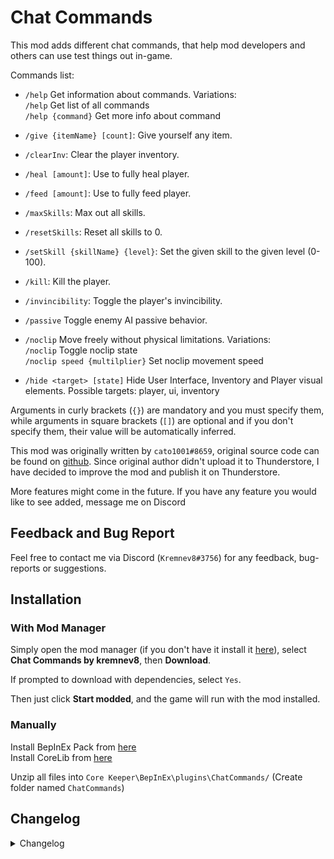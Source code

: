 # Chat Commands

This mod adds different chat commands, that help mod developers and others can use test things out in-game.

Commands list:<br>

- `/help` Get information about commands. Variations:<br>
  `/help` Get list of all commands<br>
  `/help {command}` Get more info about command<br>


- `/give {itemName} [count]`: Give yourself any item.
- `/clearInv`: Clear the player inventory.
- `/heal [amount]`: Use to fully heal player.
- `/feed [amount]`: Use to fully feed player.
- `/maxSkills`: Max out all skills.
- `/resetSkills`: Reset all skills to 0.
- `/setSkill {skillName} {level}`: Set the given skill to the given level (0-100).
- `/kill`: Kill the player.
- `/invincibility`: Toggle the player's invincibility.
- `/passive` Toggle enemy AI passive behavior.
- `/noclip` Move freely without physical limitations. Variations:<br>
  `/noclip` Toggle noclip state<br>
  `/noclip speed {multilplier}` Set noclip movement speed<br>


- `/hide <target> [state]` Hide User Interface, Inventory and Player visual elements. Possible targets: player, ui, inventory

Arguments in curly brackets (`{}`) are mandatory and you must specify them, while arguments in square brackets (`[]`) are optional and if you don't specify them, their value will be automatically inferred.

This mod was originally written by `cato1001#8659`, original source code can be found on [github](https://github.com/PatelRahil/TestingUtils). Since original author didn't upload it to Thunderstore, I have decided to improve the mod and publish it on Thunderstore.

More features might come in the future. If you have any feature you would like to see added, message me on Discord

## Feedback and Bug Report
Feel free to contact me via Discord (`Kremnev8#3756`) for any feedback, bug-reports or suggestions.

## Installation
### With Mod Manager

Simply open the mod manager (if you don't have it install it [here](https://core-keeper.thunderstore.io/package/ebkr/r2modman/)), select **Chat Commands by kremnev8**, then **Download**.

If prompted to download with dependencies, select `Yes`.

Then just click **Start modded**, and the game will run with the mod installed.

### Manually
Install BepInEx Pack from [here](https://core-keeper.thunderstore.io/package/BepInEx/BepInExPack_Core_Keeper/)<br/>
Install CoreLib from [here](https://core-keeper.thunderstore.io/package/CoreMods/CoreLib/)<br/>

Unzip all files into `Core Keeper\BepInEx\plugins\ChatCommands/` (Create folder named `ChatCommands`)<br/>

## Changelog
<details>
<summary>Changelog</summary>

### v1.1.0
- Migrate to CoreLib 1.0.0

### v1.0.0
- Initial Release
</details>